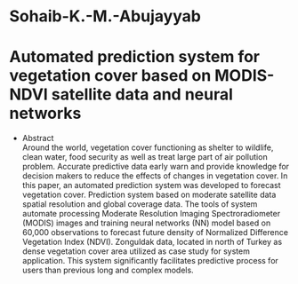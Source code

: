 # Sohaib-K.-M.-Abujayyab

# Automated prediction system for vegetation cover based on MODIS- NDVI satellite data and neural networks


  
* Abstract  
Around the world, vegetation cover functioning as shelter to wildlife, clean water, food security as well as treat large part of air pollution problem. Accurate predictive data early warn and provide knowledge for decision makers to reduce the effects of changes in vegetation cover. In this paper, an automated prediction system was developed to forecast vegetation cover. Prediction system based on moderate satellite data spatial resolution and global coverage data. The tools of system automate processing Moderate Resolution Imaging Spectroradiometer (MODIS) images and training neural networks (NN) model based on 60,000 observations to forecast future density of Normalized Difference Vegetation Index (NDVI). Zonguldak data, located in north of Turkey as dense vegetation cover area utilized as case study for system application.  This system significantly facilitates predictive process for users than previous long and complex models.

 
  
